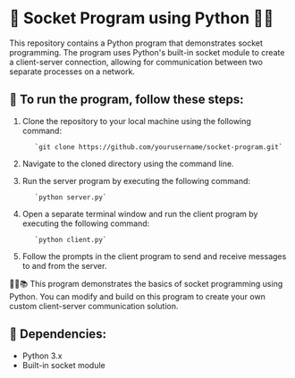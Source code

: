 # 👋 Socket Program using Python 🐍📡
This repository contains a Python program that demonstrates socket programming. The program uses Python's built-in socket module to create a client-server connection, allowing for communication between two separate processes on a network.

## 🔧 To run the program, follow these steps:

1. Clone the repository to your local machine using the following command:

          `git clone https://github.com/yourusername/socket-program.git`

2. Navigate to the cloned directory using the command line.
3. Run the server program by executing the following command:

          `python server.py`
          
4. Open a separate terminal window and run the client program by executing the following command:

          `python client.py`
          
5. Follow the prompts in the client program to send and receive messages to and from the server.

👨‍💻📚 This program demonstrates the basics of socket programming using Python. You can modify and build on this program to create your own custom client-server communication solution.

## 🚀 Dependencies:

- Python 3.x
- Built-in socket module
